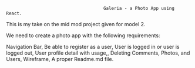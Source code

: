                                          Galeria - a Photo App using React.

This is my take on the mid mod project given for model 2. 

We need to create a photo app with the following requirements: 

Navigation Bar,
Be able to register as a user,
User is logged in or user is logged out,
User profile detail with usage,,
Deleting Comments, Photos, and Users,
Wireframe,
A proper Readme.md file.
